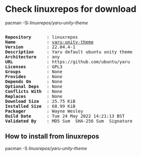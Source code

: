 # Check linuxrepos for download

pacman -Si *linuxrepos/yaru-unity-theme*

<div class="highlight"><pre class="highlight"><text>
<b>Repository</b>      : linuxrepos
<b>Name</b>            : <a href="../../x86_64/yaru-unity-theme-22.04.4-1-any.pkg.tar.zst">yaru-unity-theme</a>
<b>Version</b>         : 22.04.4-1
<b>Description</b>     : Yaru default ubuntu unity theme
<b>Architecture</b>    : any
<b>URL</b>             : https://github.com/ubuntu/yaru
<b>Licenses</b>        : GPL3
<b>Groups</b>          : None
<b>Provides</b>        : None
<b>Depends On</b>      : None
<b>Optional Deps</b>   : None
<b>Conflicts With</b>  : None
<b>Replaces</b>        : None
<b>Download Size</b>   : 25.75 KiB
<b>Installed Size</b>  : 68.99 KiB
<b>Packager</b>        : Wayne Wesley <wayne6324@gmail.com>
<b>Build Date</b>      : Tue 24 May 2022 14:21:13 BST
<b>Validated By</b>    : MD5 Sum  SHA-256 Sum  Signature
</text></pre></div>

## How to install from linuxrepos

pacman -S *linuxrepos/yaru-unity-theme*
